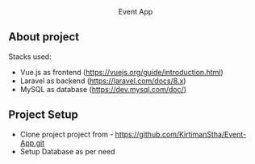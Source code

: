 <p align="center">Event App</p>


## About project

Stacks used:

- Vue.js as frontend (https://vuejs.org/guide/introduction.html)
- Laravel as backend (https://laravel.com/docs/8.x)
- MySQL as database (https://dev.mysql.com/doc/)

## Project Setup

- Clone project project from - https://github.com/KirtimanStha/Event-App.git
- Setup Database as per need
